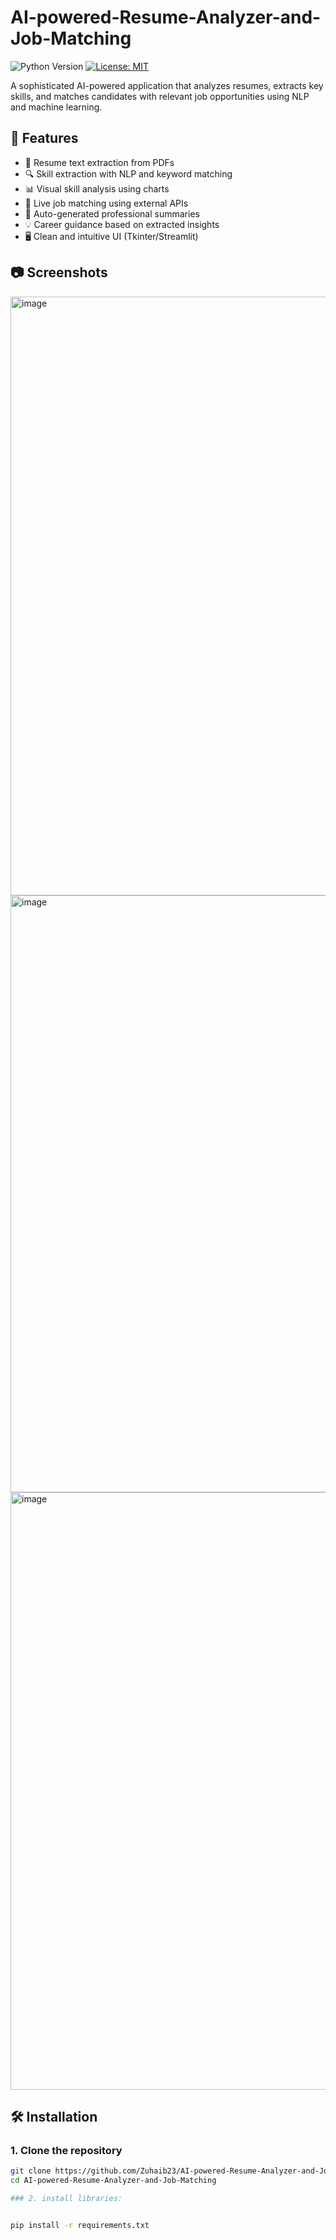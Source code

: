 # AI-powered-Resume-Analyzer-and-Job-Matching


![Python Version](https://img.shields.io/badge/python-3.7+-blue.svg)
[![License: MIT](https://img.shields.io/badge/License-MIT-yellow.svg)](LICENSE)

A sophisticated AI-powered application that analyzes resumes, extracts key skills, and matches candidates with relevant job opportunities using NLP and machine learning.

## 🚀 Features

- 📄 Resume text extraction from PDFs
- 🔍 Skill extraction with NLP and keyword matching
- 📊 Visual skill analysis using charts
- 💼 Live job matching using external APIs
- 📝 Auto-generated professional summaries
- 💡 Career guidance based on extracted insights
- 🖥️ Clean and intuitive UI (Tkinter/Streamlit)

## 📷 Screenshots



<img width="958" alt="image" src="https://github.com/user-attachments/assets/e4c71cb0-7a68-402a-8219-08d613c67fc7" />
<img width="955" alt="image" src="https://github.com/user-attachments/assets/fe905f41-66fe-467e-a3fa-bfff20f55b73" />
<img width="956" alt="image" src="https://github.com/user-attachments/assets/2df0f31a-aa86-4af2-93d0-e2e2fd442df9" />




## 🛠️ Installation

### 1. Clone the repository
```bash
git clone https://github.com/Zuhaib23/AI-powered-Resume-Analyzer-and-Job-Matching.git
cd AI-powered-Resume-Analyzer-and-Job-Matching

### 2. install libraries:


pip install -r requirements.txt

